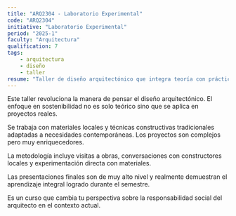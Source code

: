 ```yaml
---
title: "ARQ2304 - Laboratorio Experimental"
code: "ARQ2304"
initiative: "Laboratorio Experimental"
period: "2025-1"
faculty: "Arquitectura"
qualification: 7
tags:
    - arquitectura
    - diseño
    - taller
resume: "Taller de diseño arquitectónico que integra teoría con práctica constructiva. Enfoque innovador en sostenibilidad y materiales."
---
```


<!-- Recomendación ARQ2304 - Taller de Diseño Sostenible -->
Este taller revoluciona la manera de pensar el diseño arquitectónico. El enfoque en sostenibilidad no es solo teórico sino que se aplica en proyectos reales.

Se trabaja con materiales locales y técnicas constructivas tradicionales adaptadas a necesidades contemporáneas. Los proyectos son complejos pero muy enriquecedores.

La metodología incluye visitas a obras, conversaciones con constructores locales y experimentación directa con materiales.

Las presentaciones finales son de muy alto nivel y realmente demuestran el aprendizaje integral logrado durante el semestre.

Es un curso que cambia tu perspectiva sobre la responsabilidad social del arquitecto en el contexto actual.
